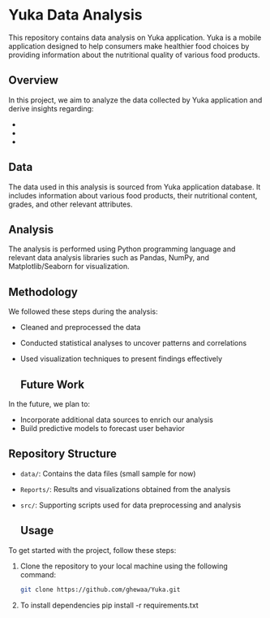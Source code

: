 # Yuka Data Analysis

This repository contains data analysis on Yuka application. 
Yuka is a mobile application designed to help consumers make healthier food choices by providing information about the nutritional quality of various food products.

## Overview

In this project, we aim to analyze the data collected by Yuka application and derive insights regarding:

- 
- 
- 


## Data

The data used in this analysis is sourced from Yuka application database.
It includes information about various food products, their nutritional content, grades, and other relevant attributes.

## Analysis

The analysis is performed using Python programming language and relevant data analysis libraries such as Pandas, NumPy, and Matplotlib/Seaborn for visualization.

## Methodology

We followed these steps during the analysis:

- Cleaned and preprocessed the data 
- Conducted statistical analyses to uncover patterns and correlations
- Used visualization techniques to present findings effectively

  ## Future Work

In the future, we plan to:

- Incorporate additional data sources to enrich our analysis
- Build predictive models to forecast user behavior


## Repository Structure

- `data/`: Contains the data files (small sample for now) 
- `Reports/`: Results and visualizations obtained from the analysis
- `src/`: Supporting scripts used for data preprocessing and analysis

  ## Usage

To get started with the project, follow these steps:

1. Clone the repository to your local machine using the following command:

   ```bash
   git clone https://github.com/ghewaa/Yuka.git

2. To install dependencies
   pip install -r requirements.txt

